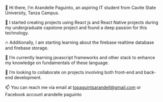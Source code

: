 👋 Hi there, I’m Arandelle Paguinto, an aspiring IT student from Cavite State University, Tanza Campus.

👀 I started creating projects using React js and React Native projects during my undergraduate capstone project and found a deep passion for this technology.

🔥 Additionally, I am starting learning about the firebase realtime database and firebase storage.

🌱 I’m currently learning javascript frameworks and other stack to enhance my knowledge on fundamentals of these language.

💞️ I’m looking to collaborate on projects involving both front-end and back-end development.

📫 You can reach me via email at topaguintsarandell@gmail.com or Facebook account arandelle paguinto


<!---
Arandelle/Arandelle is a ✨ special ✨ repository because its `README.md` (this file) appears on your GitHub profile.
You can click the Preview link to take a look at your changes.
--->
